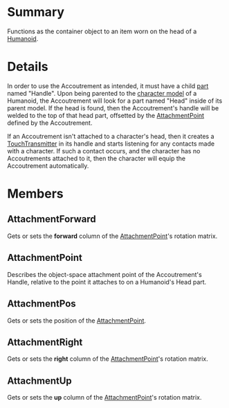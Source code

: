 # Summary
Functions as the container object to an item worn on the head of a [Humanoid](class:Humanoid).

# Details
In order to use the Accoutrement as intended, it must have a child [part](class:BasePart) named "Handle". Upon being parented to the [character model](class:Model) of a Humanoid, the Accoutrement will look for a part named "Head" inside of its parent model. If the head is found, then the Accoutrement's handle will be welded to the top of that head part, offsetted by the [AttachmentPoint](member:AttachmentPoint) defined by the Accoutrement.

If an Accoutrement isn't attached to a character's head, then it creates a [TouchTransmitter](class:TouchTransmitter) in its handle and starts listening for any contacts made with a character. If such a contact occurs, and the character has no Accoutrements attached to it, then the character will equip the Accoutrement automatically.

# Members

## AttachmentForward
Gets or sets the **forward** column of the [AttachmentPoint](member:AttachmentPoint)'s rotation matrix.

## AttachmentPoint
Describes the object-space attachment point of the Accoutrement's Handle, relative to the point it attaches to on a Humanoid's Head part.

## AttachmentPos
Gets or sets the position of the [AttachmentPoint](member:AttachmentPoint).

## AttachmentRight
Gets or sets the **right** column of the [AttachmentPoint](member:AttachmentPoint)'s rotation matrix.

## AttachmentUp
Gets or sets the **up** column of the [AttachmentPoint](member:AttachmentPoint)'s rotation matrix.
